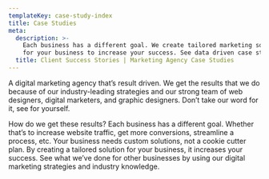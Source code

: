 ```yaml
---
templateKey: case-study-index
title: Case Studies
meta:
  description: >-
    Each business has a different goal. We create tailored marketing solutions
    for your business to increase your success. See data driven case studies
  title: Client Success Stories | Marketing Agency Case Studies
---
```


A digital marketing agency that’s result driven. We get the results that we do because of our industry-leading strategies and our strong team of web designers, digital marketers, and graphic designers. Don’t take our word for it, see for yourself.

How do we get these results? Each business has a different goal. Whether that’s to increase website traffic, get more conversions, streamline a process, etc. Your business needs custom solutions, not a cookie cutter plan. By creating a tailored solution for your business, it increases your success. See what we’ve done for other businesses by using our digital marketing strategies and industry knowledge.
